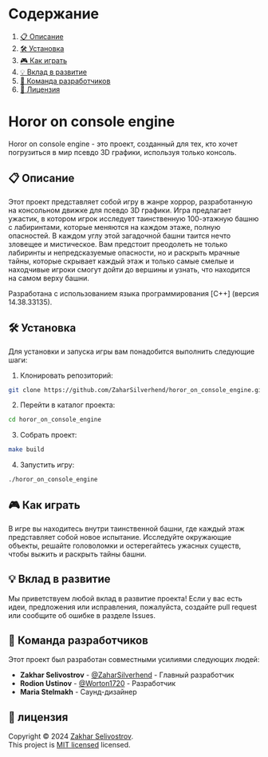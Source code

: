 # Содержание

1. [📋 Описание](#-описание)
2. [🛠 Установка](#-установка)
3. [🎮 Как играть](#-как-играть)
4. [💡 Вклад в развитие](#-вклад-в-развитие)
5. [👥 Команда разработчиков](#-команда-разработчиков)
6. [📝 Лицензия](#-лицензия)

# Horor on console engine

Horor on console engine - это проект, созданный для тех, кто хочет погрузиться в мир псевдо 3D графики, используя только консоль.

## 📋 Описание

Этот проект представляет собой игру в жанре хоррор, разработанную на консольном движке для псевдо 3D графики. Игра предлагает ужастик, в котором игрок исследует таинственную 100-этажную башню с лабиринтами, которые меняются на каждом этаже, полную опасностей. В каждом углу этой загадочной башни таится нечто зловещее и мистическое. Вам предстоит преодолеть не только лабиринты и непредсказуемые опасности, но и раскрыть мрачные тайны, которые скрывает каждый этаж и только самые смелые и находчивые игроки смогут дойти до вершины и узнать, что находится на самом верху башни.

Разработана с использованием языка программирования [C++] (версия 14.38.33135).

## 🛠 Установка

Для установки и запуска игры вам понадобится выполнить следующие шаги:

1. Клонировать репозиторий:

```bash
git clone https://github.com/ZaharSilverhend/horor_on_console_engine.git
```

2. Перейти в каталог проекта:

```bash
cd horor_on_console_engine
```

3. Собрать проект:

```bash
make build
```

4. Запустить игру:

```bash
./horor_on_console_engine
```

## 🎮 Как играть

В игре вы находитесь внутри таинственной башни, где каждый этаж представляет собой новое испытание. Исследуйте окружающие объекты, решайте головоломки и остерегайтесь ужасных существ, чтобы выжить и раскрыть тайны башни.

## 💡 Вклад в развитие

Мы приветствуем любой вклад в развитие проекта! Если у вас есть идеи, предложения или исправления, пожалуйста, создайте pull request или сообщите об ошибке в разделе Issues.

## 👥 Команда разработчиков

Этот проект был разработан совместными усилиями следующих людей:

- **Zakhar Selivostrov** - [@ZaharSilverhend](https://github.com/ZaharSilverhend) - Главный разработчик
- **Rodion Ustinov** - [@Worton1720](https://github.com/Worton1720) - Разработчик
- **Maria Stelmakh** - Саунд-дизайнер

## 📝 лицензия
Copyright © 2024 [Zakhar Selivostrov](https://github.com/ZaharSilverhend). <br />
This project is [MIT licensed](LICENSE) licensed.
